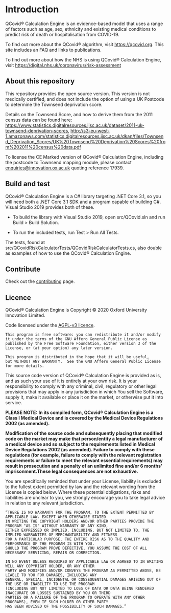 # Introduction 

QCovid&reg; Calculation Engine is an evidence-based model that uses a range of factors such as age, sex, ethnicity and existing medical conditions to predict risk of death or hospitalisation from COVID-19.

To find out more about the QCovid&reg; algorithm, visit https://qcovid.org. This site includes an FAQ and links to publications.

To find out more about how the NHS is using QCovid® Calculation Engine, visit https://digital.nhs.uk/coronavirus/risk-assessment


## About this repository

This repository provides the open source version. This version is not medically certified, and does not include the option of using a UK Postcode to determine the Townsend deprivation score.

Details on the Townsend Score, and how to derive them from the 2011 census data can be found here: https://www.statistics.digitalresources.jisc.ac.uk/dataset/2011-uk-townsend-deprivation-scores, http://s3-eu-west-1.amazonaws.com/statistics.digitalresources.jisc.ac.uk/dkan/files/Townsend_Deprivation_Scores/UK%20Townsend%20Deprivation%20Scores%20from%202011%20census%20data.pdf

To license the CE Marked version of QCovid® Calculation Engine, including the postcode to Townsend mapping module, please contact enquiries@innovation.ox.ac.uk quoting reference 17939.

## Build and test

QCovid® Calculation Engine is a C# library targeting .NET Core 3.1, so you will need both a .NET Core 3.1 SDK and a program capable of building C#. Visual Studio 2019 provides both of these.

- To build the library with Visual Studio 2019, open src/QCovid.sln and run Build > Build Solution.

- To run the included tests, run Test > Run All Tests.

The tests, found at src/QCovidRiskCalculatorTests/QCovidRiskCalculatorTests.cs, also double as examples of how to use the QCovid® Calculation Engine.

## Contribute

Check out the [contributing](CONTRIBUTING.md) page.

## Licence

QCovid® Calculation Engine is Copyright © 2020 Oxford University Innovation Limited.

Code licensed under the [AGPL-v3 licence](LICENSE.md).

    This program is free software: you can redistribute it and/or modify
    it under the terms of the GNU Affero General Public License as
    published by the Free Software Foundation, either version 3 of the
    License, or (at your option) any later version.
 
    This program is distributed in the hope that it will be useful,
    but WITHOUT ANY WARRANTY.  See the GNU Affero General Public License for more details.
 
This source code version of QCovid® Calculation Engine is provided as is, and as such your use of it is entirely at your own risk.  It is your responsibility to comply with any criminal, civil, regulatory or other legal provisions that may apply in any jurisdiction in which You sell the Software, supply it, make it available or place it on the market, or otherwise put it into service. 
 
**PLEASE NOTE:**
**In its compiled form, QCovid® Calculation Engine is a Class I Medical Device and is covered by the Medical Device Regulations 2002 (as amended).**

**Modification of the source code and subsequently placing that modified code on the market may make that person/entity a legal manufacturer of a medical device and so subject to the requirements listed in Medical Device Regulations 2002 (as amended). Failure to comply with these regulations (for example, failure to comply with the relevant registration requirements or failure to meet the relevant essential requirements) may result in prosecution and a penalty of an unlimited fine and/or 6 months’ imprisonment.These legal consequences are not exhaustive.**
 
You are specifically reminded that under your License, liability is excluded to the fullest extent permitted by law and the relevant wording from the License is copied below.  Where these potential obligations, risks and liabilities are unclear to you, we strongly encourage you to take legal advice in relation to any relevant jurisdiction.
 
    “THERE IS NO WARRANTY FOR THE PROGRAM, TO THE EXTENT PERMITTED BY APPLICABLE LAW. EXCEPT WHEN OTHERWISE STATED
    IN WRITING THE COPYRIGHT HOLDERS AND/OR OTHER PARTIES PROVIDE THE PROGRAM "AS IS" WITHOUT WARRANTY OF ANY KIND,
    EITHER EXPRESSED OR IMPLIED, INCLUDING, BUT NOT LIMITED TO, THE IMPLIED WARRANTIES OF MERCHANTABILITY AND FITNESS
    FOR A PARTICULAR PURPOSE. THE ENTIRE RISK AS TO THE QUALITY AND PERFORMANCE OF THE PROGRAM IS WITH YOU. 
    SHOULD THE PROGRAM PROVE DEFECTIVE, YOU ASSUME THE COST OF ALL NECESSARY SERVICING, REPAIR OR CORRECTION.
    
    IN NO EVENT UNLESS REQUIRED BY APPLICABLE LAW OR AGREED TO IN WRITING WILL ANY COPYRIGHT HOLDER, OR ANY OTHER
    PARTY WHO MODIFIES AND/OR CONVEYS THE PROGRAM AS PERMITTED ABOVE, BE LIABLE TO YOU FOR DAMAGES, INCLUDING ANY
    GENERAL, SPECIAL, INCIDENTAL OR CONSEQUENTIAL DAMAGES ARISING OUT OF THE USE OR INABILITY TO USE THE PROGRAM 
    (INCLUDING BUT NOT LIMITED TO LOSS OF DATA OR DATA BEING RENDERED INACCURATE OR LOSSES SUSTAINED BY YOU OR THIRD
    PARTIES OR A FAILURE OF THE PROGRAM TO OPERATE WITH ANY OTHER PROGRAMS), EVEN IF SUCH HOLDER OR OTHER PARTY 
    HAS BEEN ADVISED OF THE POSSIBILITY OF SUCH DAMAGES.”
 
